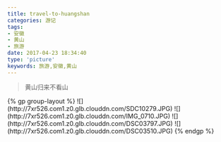 ```yaml
---
title: travel-to-huangshan
categories: 游记
tags:
- 安徽
- 黄山
- 旅游
date: 2017-04-23 18:34:40
type: 'picture'
keywords: 旅游,安徽,黄山
---
```

<blockquote class="blockquote-center">黄山归来不看山</blockquote>
{% gp group-layout %}
![](http://7xr526.com1.z0.glb.clouddn.com/SDC10279.JPG)
![](http://7xr526.com1.z0.glb.clouddn.com/IMG_0710.JPG)
![](http://7xr526.com1.z0.glb.clouddn.com/DSC03797.JPG)
![](http://7xr526.com1.z0.glb.clouddn.com/DSC03510.JPG)
{% endgp %}

